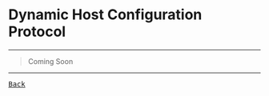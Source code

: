 # Dynamic Host Configuration Protocol

---

> Coming Soon

---

[<kbd> Back </kbd>](./../readme.md)
